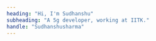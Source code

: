 ```yaml
---
heading: "Hi, I'm Sudhanshu"
subheading: "A 5g developer, working at IITK."
handle: "Sudhanshusharma"
---
```

